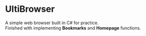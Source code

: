 # UltiBrowser
A simple web browser built in C# for practice. <br>
Finished with implementing **Bookmarks** and **Homepage** functions.
